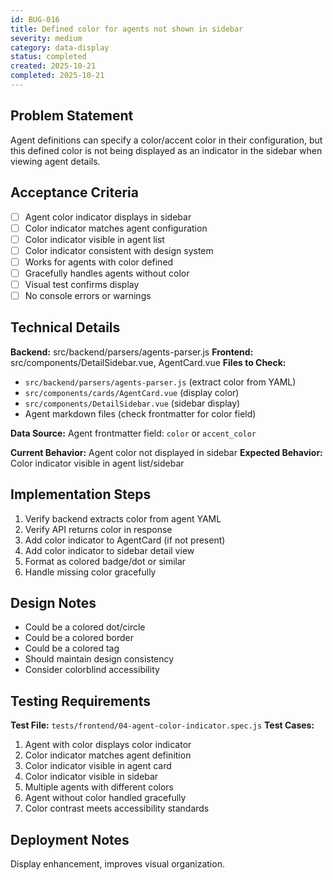 ```yaml
---
id: BUG-016
title: Defined color for agents not shown in sidebar
severity: medium
category: data-display
status: completed
created: 2025-10-21
completed: 2025-10-21
---
```


## Problem Statement
Agent definitions can specify a color/accent color in their configuration, but this defined color is not being displayed as an indicator in the sidebar when viewing agent details.

## Acceptance Criteria
- [ ] Agent color indicator displays in sidebar
- [ ] Color indicator matches agent configuration
- [ ] Color indicator visible in agent list
- [ ] Color indicator consistent with design system
- [ ] Works for agents with color defined
- [ ] Gracefully handles agents without color
- [ ] Visual test confirms display
- [ ] No console errors or warnings

## Technical Details
**Backend:** src/backend/parsers/agents-parser.js
**Frontend:** src/components/DetailSidebar.vue, AgentCard.vue
**Files to Check:**
- `src/backend/parsers/agents-parser.js` (extract color from YAML)
- `src/components/cards/AgentCard.vue` (display color)
- `src/components/DetailSidebar.vue` (sidebar display)
- Agent markdown files (check frontmatter for color field)

**Data Source:** Agent frontmatter field: `color` or `accent_color`

**Current Behavior:** Agent color not displayed in sidebar
**Expected Behavior:** Color indicator visible in agent list/sidebar

## Implementation Steps
1. Verify backend extracts color from agent YAML
2. Verify API returns color in response
3. Add color indicator to AgentCard (if not present)
4. Add color indicator to sidebar detail view
5. Format as colored badge/dot or similar
6. Handle missing color gracefully

## Design Notes
- Could be a colored dot/circle
- Could be a colored border
- Could be a colored tag
- Should maintain design consistency
- Consider colorblind accessibility

## Testing Requirements
**Test File:** `tests/frontend/04-agent-color-indicator.spec.js`
**Test Cases:**
1. Agent with color displays color indicator
2. Color indicator matches agent definition
3. Color indicator visible in agent card
4. Color indicator visible in sidebar
5. Multiple agents with different colors
6. Agent without color handled gracefully
7. Color contrast meets accessibility standards

## Deployment Notes
Display enhancement, improves visual organization.
